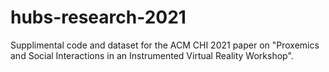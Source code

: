 # hubs-research-2021
Supplimental code and dataset for the ACM CHI 2021 paper on "Proxemics and Social Interactions in an Instrumented Virtual Reality Workshop".
